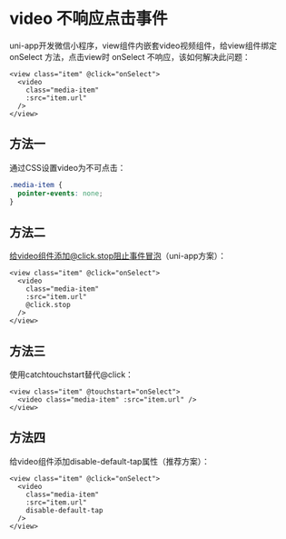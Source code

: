 # video 不响应点击事件

uni-app开发微信小程序，view组件内嵌套video视频组件，给view组件绑定 onSelect 方法，点击view时 onSelect 不响应，该如何解决此问题：

```vue
<view class="item" @click="onSelect">
  <video  
    class="media-item"
    :src="item.url"
  />
</view>
```

## 方法一

通过CSS设置video为不可点击：

```css
.media-item {
  pointer-events: none;
}
```

## 方法二

给video组件添加@click.stop阻止事件冒泡（uni-app方案）：

```vue
<view class="item" @click="onSelect">
  <video  
    class="media-item"
    :src="item.url"
    @click.stop
  />
</view>
```

## 方法三
使用catchtouchstart替代@click：

```vue
<view class="item" @touchstart="onSelect">
  <video class="media-item" :src="item.url" />
</view>
```

## 方法四

给video组件添加disable-default-tap属性（推荐方案）：

```vue
<view class="item" @click="onSelect">
  <video  
    class="media-item"
    :src="item.url"
    disable-default-tap
  />
</view>
```
